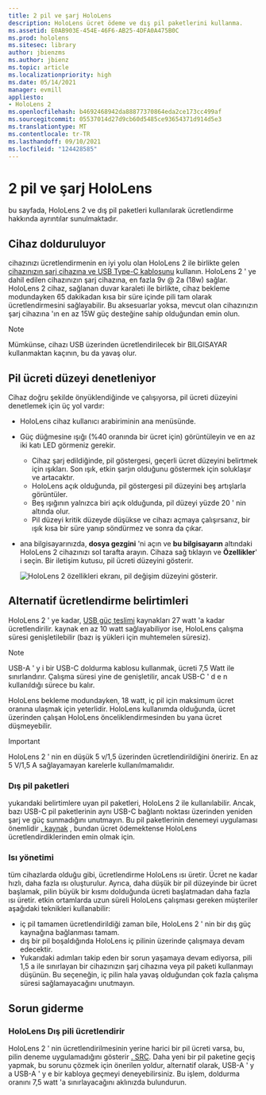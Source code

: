 ```yaml
---
title: 2 pil ve şarj HoloLens
description: HoloLens ücret ödeme ve dış pil paketlerini kullanma.
ms.assetid: E0AB903E-454E-46F6-AB25-4DFA0A475B0C
ms.prod: hololens
ms.sitesec: library
author: jbienzms
ms.author: jbienz
ms.topic: article
ms.localizationpriority: high
ms.date: 05/14/2021
manager: evmill
appliesto:
- HoloLens 2
ms.openlocfilehash: b4692468942da88877370864eda2ce173cc499af
ms.sourcegitcommit: 05537014d27d9cb60d5485ce93654371d914d5e3
ms.translationtype: MT
ms.contentlocale: tr-TR
ms.lasthandoff: 09/10/2021
ms.locfileid: "124428585"
---
```

# <a name="hololens-2-battery-and-charging"></a>2 pil ve şarj HoloLens

bu sayfada, HoloLens 2 ve dış pil paketleri kullanılarak ücretlendirme hakkında ayrıntılar sunulmaktadır.

## <a name="charging-the-device"></a>Cihaz dolduruluyor

cihazınızı ücretlendirmenin en iyi yolu olan HoloLens 2 ile birlikte gelen [cihazınızın şarj cihazına ve USB Type-C kablosunu](https://www.microsoft.com/en-us/p/microsoft-hololens-2-usb-c-charger-cable/8vj21f2z8pk5?rtc=1) kullanın. HoloLens 2 ' ye dahil edilen cihazınızın şarj cihazına, en fazla 9v @ 2a (18w) sağlar. HoloLens 2 cihaz, sağlanan duvar karaleti ile birlikte, cihaz bekleme modundayken 65 dakikadan kısa bir süre içinde pili tam olarak ücretlendirmesini sağlayabilir. Bu aksesuarlar yoksa, mevcut olan cihazınızın şarj cihazına 'ın en az 15W güç desteğine sahip olduğundan emin olun.

> [!NOTE]
> Mümkünse, cihazı USB üzerinden ücretlendirilecek bir BILGISAYAR kullanmaktan kaçının, bu da yavaş olur.

## <a name="checking-the-battery-charge-level"></a>Pil ücreti düzeyi denetleniyor
Cihaz doğru şekilde önyüklendiğinde ve çalışıyorsa, pil ücreti düzeyini denetlemek için üç yol vardır:

- HoloLens cihaz kullanıcı arabiriminin ana menüsünde.
- Güç düğmesine ışığı (%40 oranında bir ücret için) görüntüleyin ve en az iki katı LED görmeniz gerekir.
    - Cihaz şarj edildiğinde, pil göstergesi, geçerli ücret düzeyini belirtmek için ışıkları.  Son ışık, etkin şarjın olduğunu göstermek için soluklaşır ve artacaktır.
    - HoloLens açık olduğunda, pil göstergesi pil düzeyini beş artışlarla görüntüler.
    - Beş ışığının yalnızca biri açık olduğunda, pil düzeyi yüzde 20 ' nin altında olur.
    - Pil düzeyi kritik düzeyde düşükse ve cihazı açmaya çalışırsanız, bir ışık kısa bir süre yanıp söndürmez ve sonra da çıkar.
- ana bilgisayarınızda, **dosya gezgini** 'ni açın ve **bu bilgisayarın** altındaki HoloLens 2 cihazınızı sol tarafta arayın. Cihaza sağ tıklayın ve **Özellikler**' i seçin. Bir iletişim kutusu, pil ücreti düzeyini gösterir.

   ![HoloLens 2 özellikleri ekranı, pil değişim düzeyini gösterir.](images/ResetRecovery2.png)

## <a name="alternative-charging-specifications"></a>Alternatif ücretlendirme belirtimleri

HoloLens 2 ' ye kadar, [USB güç teslimi](https://www.usb.org/usb-charger-pd) kaynakları 27 watt 'a kadar ücretlendirilir. kaynak en az 10 watt sağlayabiliyor ise, HoloLens çalışma süresi genişletilebilir (bazı iş yükleri için muhtemelen süresiz). 

> [!NOTE]
> USB-A ' y i bir USB-C doldurma kablosu kullanmak, ücreti 7,5 Watt ile sınırlandırır. Çalışma süresi yine de genişletilir, ancak USB-C ' d e n kullanıldığı sürece bu kalır.

HoloLens bekleme modundayken, 18 watt, iç pil için maksimum ücret oranına ulaşmak için yeterlidir. HoloLens kullanımda olduğunda, ücret üzerinden çalışan HoloLens önceliklendirmesinden bu yana ücret düşmeyebilir.

> [!IMPORTANT]
> HoloLens 2 ' nin en düşük 5 v/1,5 üzerinden ücretlendirildiğini öneririz. En az 5 V/1,5 A sağlayamayan karelerle kullanılmamalıdır. 

### <a name="external-battery-packs"></a>Dış pil paketleri

yukarıdaki belirtimlere uyan pil paketleri, HoloLens 2 ile kullanılabilir. Ancak, bazı USB-C pil paketlerinin aynı USB-C bağlantı noktası üzerinden yeniden şarj ve güç sunmadığını unutmayın. Bu pil paketlerinin denemeyi uygulaması önemlidir [. kaynak](https://usb.org/document-library/usb-type-cr-cable-and-connector-specification-revision-20) , bundan ücret ödemektense HoloLens ücretlendirdiklerinden emin olmak için. 

### <a name="managing-heat"></a>Isı yönetimi

tüm cihazlarda olduğu gibi, ücretlendirme HoloLens ısı üretir. Ücret ne kadar hızlı, daha fazla ısı oluşturulur. Ayrıca, daha düşük bir pil düzeyinde bir ücret başlamak, pilin büyük bir kısmı dolduğunda ücreti başlatmadan daha fazla ısı üretir. etkin ortamlarda uzun süreli HoloLens çalışması gereken müşteriler aşağıdaki teknikleri kullanabilir:

- iç pil tamamen ücretlendirildiği zaman bile, HoloLens 2 ' nin bir dış güç kaynağına bağlanması tamam.
- dış bir pil boşaldığında HoloLens iç pilinin üzerinde çalışmaya devam edecektir.    
- Yukarıdaki adımları takip eden bir sorun yaşamaya devam ediyorsa, pili 1,5 a ile sınırlayan bir cihazınızın şarj cihazına veya pil paketi kullanmayı düşünün. Bu seçeneğin, iç pilin hala yavaş olduğundan çok fazla çalışma süresi sağlamayacağını unutmayın.

## <a name="troubleshooting"></a>Sorun giderme


### <a name="hololens-charges-external-battery"></a>HoloLens Dış pili ücretlendirir
HoloLens 2 ' nin ücretlendirilmesinin yerine harici bir pil ücreti varsa, bu, pilin deneme uygulamadığını gösterir [. SRC](https://usb.org/document-library/usb-type-cr-cable-and-connector-specification-revision-20). Daha yeni bir pil paketine geçiş yapmak, bu sorunu çözmek için önerilen yoldur, alternatif olarak, USB-A ' y a USB-A ' y e bir kabloya geçmeyi deneyebilirsiniz. Bu işlem, doldurma oranını 7,5 watt 'a sınırlayacağını aklınızda bulundurun.
